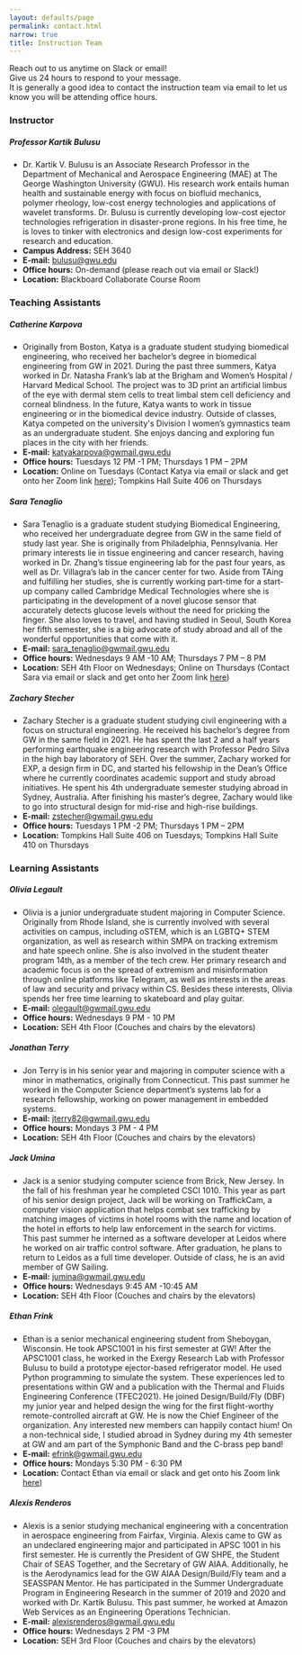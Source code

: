 ```yaml
---
layout: defaults/page
permalink: contact.html
narrow: true
title: Instruction Team
---
```


Reach out to us anytime on Slack or email! <br> Give us 24 hours to respond to your message.<br> It is generally a good idea to contact the instruction team via email to let us know you will be attending office hours.

### Instructor
##### Professor Kartik Bulusu
- Dr. Kartik V. Bulusu is an Associate Research Professor in the Department of Mechanical and Aerospace Engineering (MAE) at The George Washington University (GWU). 
His research work entails human health and sustainable energy with focus on biofluid mechanics, polymer rheology, low-cost energy technologies and applications of wavelet transforms. 
Dr. Bulusu is currently developing low-cost ejector technologies refrigeration in disaster-prone regions. 
In his free time, he is loves to tinker with electronics and design low-cost experiments for research and education. 
- **Campus Address:** SEH 3640
- **E-mail:** bulusu@gwu.edu
- **Office hours:** On-demand (please reach out via email or Slack!)
- **Location:** Blackboard Collaborate Course Room

### Teaching Assistants
##### Catherine Karpova
- Originally from Boston, Katya is a graduate student studying biomedical engineering, who received her bachelor’s degree in biomedical engineering from GW in 2021. 
During the past three summers, Katya worked in Dr. Natasha Frank’s lab at the Brigham and Women’s Hospital / Harvard Medical School. 
The project was to 3D print an artificial limbus of the eye with dermal stem cells to treat limbal stem cell deficiency and corneal blindness. In the future, Katya wants to work in tissue engineering or in the biomedical device industry. 
Outside of classes, Katya competed on the university's Division I women’s gymnastics team as an undergraduate student. 
She enjoys dancing and exploring fun places in the city with her friends. 
- **E-mail:** katyakarpova@gwmail.gwu.edu
- **Office hours:** Tuesdays 12 PM -1 PM; Thursdays 1 PM – 2PM
- **Location:** Online on Tuesdays (Contact Katya via email or slack and get onto her Zoom link <a href="https://us05web.zoom.us/j/5425845044?pwd=VGhXa1l2TEFWeDNnSGxtUHFyWEtZUT09#success" target="_blank">here</a>); Tompkins Hall Suite 406 on Thursdays

##### Sara Tenaglio
- Sara Tenaglio is a graduate student studying Biomedical Engineering, who received her undergraduate degree from GW in the same field of study last year. 
She is originally from Philadelphia, Pennsylvania. 
Her primary interests lie in tissue engineering and cancer research, having worked in Dr. Zhang’s tissue engineering lab for the past four years, as well as Dr. Villagra’s lab in the cancer center for two. 
Aside from TAing and fulfilling her studies, she is currently working part-time for a start-up company called Cambridge Medical Technologies where she is participating in the development of a novel glucose sensor that accurately detects glucose levels without the need for pricking the finger. 
She also loves to travel, and having studied in Seoul, South Korea her fifth semester, she is a big advocate of study abroad and all of the wonderful opportunities that come with it. 
- **E-mail:** sara_tenaglio@gwmail.gwu.edu 
- **Office hours:** Wednesdays 9 AM -10 AM; Thursdays 7 PM – 8 PM
- **Location:** SEH 4th Floor on Wednesdays; Online on Thursdays (Contact Sara via email or slack and get onto her Zoom link <a href="https://gwu-edu.zoom.us/j/97481993404?pwd=Wm1UcTJEdEppSktwbndxSzBjbG1Idz09" target="_blank">here</a>)

##### Zachary Stecher
- Zachary Stecher is a graduate student studying civil engineering with a focus on structural engineering. 
He received his bachelor’s degree from GW in the same field in 2021. 
He has spent the last 2 and a half years performing earthquake engineering research with Professor Pedro Silva in the high bay laboratory of SEH. 
Over the summer, Zachary worked for EXP, a design firm in DC, and started his fellowship in the Dean’s Office where he currently coordinates academic support and study abroad initiatives. He spent his 4th undergraduate semester studying abroad in Sydney, Australia. 
After finishing his master’s degree, Zachary would like to go into structural design for mid-rise and high-rise buildings.
- **E-mail:** zstecher@gwmail.gwu.edu
- **Office hours:** Tuesdays 1 PM -2 PM; Thursdays 1 PM – 2PM
- **Location:** Tompkins Hall Suite 406 on Tuesdays; Tompkins Hall Suite 410 on Thursdays

### Learning Assistants
##### Olivia Legault
- Olivia is a junior undergraduate student majoring in Computer Science. Originally from Rhode Island, she is currently involved with several activities on campus, including oSTEM, which is an LGBTQ+ STEM organization, as well as research within SMPA on tracking extremism and hate speech online. She is also involved in the student theater program 14th, as a member of the tech crew. Her primary research and academic focus is on the spread of extremism and misinformation through online platforms like Telegram, as well as interests in the areas of law and security and privacy within CS. Besides these interests, Olivia spends her free time learning to skateboard and play guitar.
- **E-mail:** olegault@gwmail.gwu.edu
- **Office hours:** Wednesdays 9 PM - 10 PM 
- **Location:** SEH 4th Floor (Couches and chairs by the elevators)

##### Jonathan Terry
- Jon Terry is in his senior year and majoring in computer science with a minor in mathematics, originally from Connecticut. 
This past summer he worked in the Computer Science department’s systems lab for a research fellowship, working on power management in embedded systems.
- **E-mail:** jterry82@gwmail.gwu.edu 
- **Office hours:** Mondays 3 PM - 4 PM
- **Location:** SEH 4th Floor (Couches and chairs by the elevators)

##### Jack Umina
- Jack is a senior studying computer science from Brick, New Jersey. In the fall of his freshman year he completed CSCI 1010. 
This year as part of his senior design project, Jack will be working on TraffickCam, a computer vision application that helps combat sex trafficking by matching images of victims in hotel rooms with the name and location of the hotel in efforts to help law enforcement in the search for victims. 
This past summer he interned as a software developer at Leidos where he worked on air traffic control software. 
After graduation, he plans to return to Leidos as a full time developer. Outside of class, he is an avid member of GW Sailing.
- **E-mail:** jumina@gwmail.gwu.edu
- **Office hours:** Wednesdays 9:45 AM -10:45 AM
- **Location:** SEH 4th Floor (Couches and chairs by the elevators)

##### Ethan Frink
- Ethan is a senior mechanical engineering student from Sheboygan, Wisconsin. He took APSC1001 in his first semester at GW! 
After the APSC1001 class, he worked in the Exergy Research Lab with Professor Bulusu to build a prototype ejector-based refrigerator model. 
He used Python programming to simulate the system. These experiences led to presentations within GW and a publication with the Thermal and Fluids Engineering Conference (TFEC2021). 
He joined Design/Build/Fly (DBF) my junior year and helped design the wing for the first flight-worthy remote-controlled aircraft at GW. 
He is now the Chief Engineer of the organization. Any interested new members can happily contact hium!
On a non-technical side, I studied abroad in Sydney during my 4th semester at GW and am part of the Symphonic Band and the C-brass pep band!
- **E-mail:** efrink@gwmail.gwu.edu 
- **Office hours:** Mondays 5:30 PM - 6:30 PM
- **Location:** Contact Ethan via email or slack and get onto his Zoom link <a href="https://gwu-edu.zoom.us/j/4431812611?pwd=d0xMMlZzZ0FsR0xpUm43UTZSNWRGZz09" target="_blank">here</a>)

##### Alexis Renderos
- Alexis is a senior studying mechanical engineering with a concentration in aerospace engineering from Fairfax, Virginia. 
Alexis came to GW as an undeclared engineering major and participated in APSC 1001 in his first semester. 
He is currently the President of GW SHPE, the Student Chair of SEAS Together, and the Secretary of GW AIAA. 
Additionally, he is the Aerodynamics lead for the GW AIAA Design/Build/Fly team and a SEASSPAN Mentor. 
He has participated in the Summer Undergraduate Program in Engineering Research in the summer of 2019 and 2020 and worked with Dr. Kartik Bulusu. 
This past summer, he worked at Amazon Web Services as an Engineering Operations Technician.
- **E-mail:** alexisrenderos@gwmail.gwu.edu
- **Office hours:** Wednesdays 2 PM -3 PM 
- **Location:** SEH 3rd Floor (Couches and chairs by the elevators)